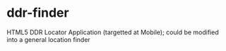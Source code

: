 ddr-finder
==========

HTML5 DDR Locator Application (targetted at Mobile); could be modified into a general location finder